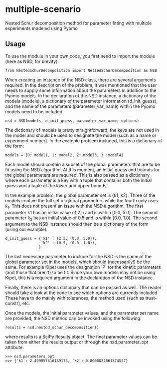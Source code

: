 # multiple-scenario
Nested Schur decomposition method for parameter fitting with multiple experiments modeled using Pyomo

## Usage
To use the module in your own code, you first need to import the module (here as NSD, for brevity).

    from NestedSchurDecomposition import NestedSchurDecomposition as NSD

When creating an instance of the NSD class, there are several arguments required.
In the description of the problem, it was mentioned that the user needs to supply some information about the parameters in addition to the Pyomo models. In the declaration of the NSD instance, a dictionary of the models (models), a dictionary of the parameter information (d_init_guess), and the name of the parameters (parameter_var_name) within the Pyomo models need to be included:

    nsd = NSD(models, d_init_guess, parameter_var_name, options)

The dictionary of models is pretty straightforward; the keys are not used in the model and should be used to designate the model (such as a name or experiment number). In the example problem included, this is a dictionary of the form:

    models = {0: model1, 1: model2, 2: model3, 3 :model4}

Each model should contain a subset of the global parameters that are to be fit using the NSD algorithm.
At this moment, an initial guess and bounds for the global parameters are required. This is also passed as a dictionary where each parameter is a key with a tuple that contains both the initial guess and a tuple of the lower and upper bounds.


In the example problem, the global parameter set is {k1, k2}. Three of the models contain the full set of global parameters while the fourth only uses $k_1$. This does not present an issue with the NSD algorithm. The first parameter k1 has an initial value of 2.5 and is within [0.0, 5.0]. The second parameter $k_2$ has an initial value of 0.5 and is within [0.0, 1.0]. The second argument to the NSD instance should then be a dictionary of the form (using our example):

    d_init_guess = {'k1' : (2.5, (0.0, 5.0)),
                    'k2' : (0.5, (0.0, 1.0)),
                   }

The last necessary parameter to include for the NSD is the name of the global parameter set in the models, which should (necessarily!) be the same. For example Kipet uses the designation 'P' for the kinetic parameters (and those that aren't) to be fit. Since your own models may not be using Kipet, this is a required argument in the declaration of the NSD instance.

Finally, there is an options dictionary that can be passed as well. The reader should take a look at the code to see which options are currently included. These have to do mainly with tolerances, the method used (such as trust-constr), etc.

Once the models, the initial parameter values, and the parameter set name are provided, the NSD method can be invoked using the following:

    results = nsd.nested_schur_decomposition()

where results is a SciPy Results object. The final parameter values can be taken from either the results output or through the nsd.parameter_opt attribute:
    
    >>> nsd.parameters_opt
    >>> {'k1': 2.499957616139173, 'k2': 0.8000022861374527}
